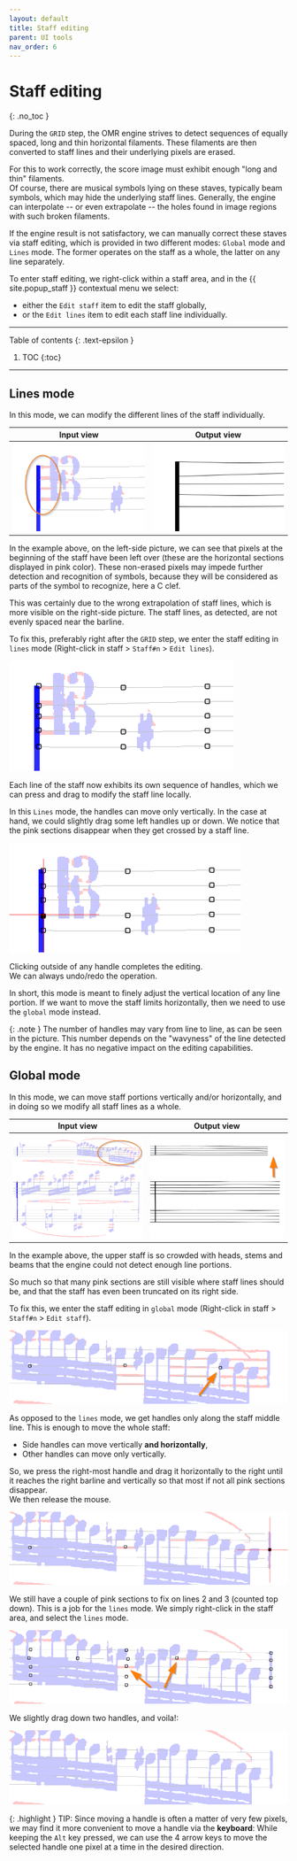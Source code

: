 ```yaml
---
layout: default
title: Staff editing
parent: UI tools
nav_order: 6
---
```

# Staff editing
{: .no_toc }

During the `GRID` step, the OMR engine strives to detect sequences of equally spaced,
long and thin horizontal filaments.
These filaments are then converted to staff lines and their underlying pixels are erased.

For this to work correctly, the score image must exhibit enough "long and thin" filaments.  
Of course, there are musical symbols lying on these staves, typically beam symbols, which may hide
the underlying staff lines.
Generally, the engine can interpolate -- or even extrapolate -- the holes found in image regions
with such broken filaments.

If the engine result is not satisfactory, we can manually correct these staves via staff
editing, which is provided in two different modes: `Global` mode and `Lines` mode.
The former operates on the staff as a whole, the latter on any line separately.

To enter staff editing, we right-click within a staff area, and in the {{ site.popup_staff }}
contextual menu we select:
- either the `Edit staff` item to edit the staff globally,
- or the `Edit lines` item to edit each staff line individually.

---
Table of contents
{: .text-epsilon }
1. TOC
{:toc}
---

## Lines mode

In this mode, we can modify the different lines of the staff individually.

| Input view | Output view |
| :---: | :---: |
| ![](../../../assets/images/staff_lines_wrong.png) | ![](../../../assets/images/staff_lines_uneven.png)  |

In the example above, on the left-side picture, we can see that pixels at the beginning of the staff
have been left over (these are the horizontal sections displayed in pink color).
These non-erased pixels may impede further detection and recognition of symbols, because they will
be considered as parts of the symbol to recognize, here a C clef.

This was certainly due to the wrong extrapolation of staff lines, which is more visible on the
right-side picture. The staff lines, as detected, are not evenly spaced near the barline.

To fix this, preferably right after the `GRID` step, we enter the staff editing in `lines` mode
(Right-click in staff > ``Staff#n`` > ``Edit lines``).

![](../../../assets/images/staff_lines_handles.png)

Each line of the staff now exhibits its own sequence of handles, which we can press and drag to modify
the staff line locally.

In this `Lines` mode, the handles can move only vertically.
In the case at hand, we could slightly drag some left handles up or down.
We notice that the pink sections disappear when they get crossed by a staff line.

![](../../../assets/images/staff_lines_ok.png)

Clicking outside of any handle completes the editing.  
We can always undo/redo the operation.

In short, this mode is meant to finely adjust the vertical location of any line portion.
If we want to move the staff limits horizontally, then we need to use the `global` mode instead.

{: .note }
The number of handles may vary from line to line, as can be seen in the picture.
This number depends on the "wavyness" of the line detected by the engine.
It has no negative impact on the editing capabilities.

## Global mode

In this mode, we can move staff portions vertically and/or horizontally, and in doing so we modify
all staff lines as a whole.

| Input view | Output view |
| :---: | :---: |
| ![](../../../assets/images/staff_wrong.png) | ![](../../../assets/images/staff_too_short.png)  |

In the example above, the upper staff is so crowded with heads, stems and beams that the engine
could not detect enough line portions.

So much so that many pink sections are still visible where staff lines should be, and that the staff
has even been truncated on its right side.

To fix this, we enter the staff editing in `global` mode
(Right-click in staff > ``Staff#n`` > ``Edit staff``).

![](../../../assets/images/staff_handles.png)

As opposed to the `lines` mode, we get handles only along the staff middle line.
This is enough to move the whole staff:
- Side handles can move vertically **and horizontally**,
- Other handles can move only vertically.

So, we press the right-most handle and drag it horizontally to the right until it reaches
the right barline and vertically so that most if not all pink sections disappear.  
We then release the mouse.

![](../../../assets/images/staff_handles_ok.png)

We still have a couple of pink sections to fix on lines 2 and 3 (counted top down). This is a job for the `lines` mode.
We simply right-click in the staff area, and select the `lines` mode.

![](../../../assets/images/staff_handles_nearly.png)

We slightly drag down two handles, and voila!:

![](../../../assets/images/staff_handles_perfect.png)

{: .highlight }
TIP: Since moving a handle is often a matter of very few pixels, we may find it more
convenient to move a handle via the **keyboard**:
While keeping the `Alt` key pressed, we can use the 4 arrow keys to move the selected handle
one pixel at a time in the desired direction.
